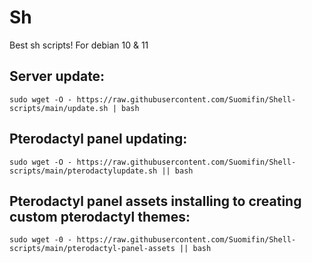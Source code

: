 # Sh
 Best sh scripts! For debian 10 & 11 

## Server update:

```
sudo wget -O - https://raw.githubusercontent.com/Suomifin/Shell-scripts/main/update.sh | bash
```

## Pterodactyl panel updating:

```
sudo wget -O - https://raw.githubusercontent.com/Suomifin/Shell-scripts/main/pterodactylupdate.sh || bash
```
## Pterodactyl panel assets installing to creating custom pterodactyl themes:

```
sudo wget -0 - https://raw.githubusercontent.com/Suomifin/Shell-scripts/main/pterodactyl-panel-assets || bash
```
